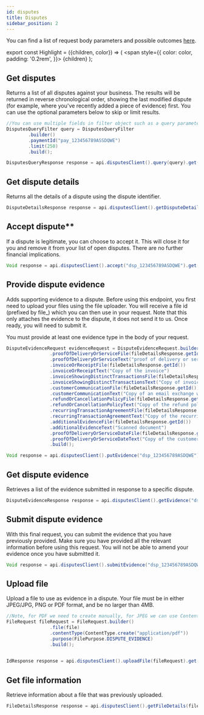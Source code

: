 ```yaml
---
id: disputes
title: Disputes
sidebar_position: 2
---
```


You can find a list of request body parameters and possible outcomes [here](https://api-reference.checkout.com/#tag/Disputes).

export const Highlight = ({children, color}) => (
<span
style={{
color: color,
padding: '0.2rem',
}}>
{children}
</span>
);

## Get disputes

Returns a list of all disputes against your business. The results will be returned in reverse chronological order, showing the last modified dispute (for example, where you've recently added a piece of evidence) first. You can use the optional parameters below to skip or limit results.

```java
//You can use multiple fields in filter object such as a query parameter request
DisputesQueryFilter query = DisputesQueryFilter
        .builder()
        .paymentId("pay_123456789ASSDQWE")
        .limit(250)
        .build();

DisputesQueryResponse response = api.disputesClient().query(query).get();
```

## Get dispute details

Returns all the details of a dispute using the dispute identifier.

```java
DisputeDetailsResponse response = api.disputesClient().getDisputeDetails("dsp_123456789ASDQWE").get();
```


## Accept dispute**

If a dispute is legitimate, you can choose to accept it. This will close it for you and remove it from your list of open disputes. There are no further financial implications.

```java
Void response = api.disputesClient().accept("dsp_123456789ASDQWE").get();
```

## Provide dispute evidence

Adds supporting evidence to a dispute. Before using this endpoint, you first need to upload your files using the file uploader. You will receive a file id (prefixed by file_) which you can then use in your request. Note that this only attaches the evidence to the dispute, it does not send it to us. Once ready, you will need to submit it.

You must provide at least one evidence type in the body of your request.

```java
DisputeEvidenceRequest evidenceRequest = DisputeEvidenceRequest.builder()
                .proofOfDeliveryOrServiceFile(fileDetailsResponse.getId())
                .proofOfDeliveryOrServiceText("proof of delivery or service text")
                .invoiceOrReceiptFile(fileDetailsResponse.getId())
                .invoiceOrReceiptText("Copy of the invoice")
                .invoiceShowingDistinctTransactionsFile(fileDetailsResponse.getId())
                .invoiceShowingDistinctTransactionsText("Copy of invoice #1244 showing two transactions")
                .customerCommunicationFile(fileDetailsResponse.getId())
                .customerCommunicationText("Copy of an email exchange with the cardholder")
                .refundOrCancellationPolicyFile(fileDetailsResponse.getId())
                .refundOrCancellationPolicyText("Copy of the refund policy")
                .recurringTransactionAgreementFile(fileDetailsResponse.getId())
                .recurringTransactionAgreementText("Copy of the recurring transaction agreement")
                .additionalEvidenceFile(fileDetailsResponse.getId())
                .additionalEvidenceText("Scanned document")
                .proofOfDeliveryOrServiceDateFile(fileDetailsResponse.getId())
                .proofOfDeliveryOrServiceDateText("Copy of the customer receipt showing the merchandise was delivered on 2018-12-20")
                .build();

Void response = api.disputesClient().putEvidence("dsp_123456789ASDQWE").get();
```

## Get dispute evidence

Retrieves a list of the evidence submitted in response to a specific dispute.

```java
DisputeEvidenceResponse response = api.disputesClient().getEvidence("dsp_123456789ASDQWE").get();
```

## Submit dispute evidence

With this final request, you can submit the evidence that you have previously provided. Make sure you have provided all the relevant information before using this request. You will not be able to amend your evidence once you have submitted it.

```java
Void response = api.disputesClient().submitEvidence("dsp_123456789ASDQWE").get();
```

## Upload file

Upload a file to use as evidence in a dispute. Your file must be in either JPEG/JPG, PNG or PDF format, and be no larger than 4MB.

```java
//Note, for PDF we need to create manually, for JPEG we can use ContentType.IMAGE_JPEG
FileRequest fileRequest = FileRequest.builder()
                .file(file)
                .contentType(ContentType.create("application/pdf"))
                .purpose(FilePurpose.DISPUTE_EVIDENCE)
                .build();
        

IdResponse response = api.disputesClient().uploadFile(fileRequest).get();
```

## Get file information

Retrieve information about a file that was previously uploaded.

```java
FileDetailsResponse response = api.disputesClient().getFileDetails(fileRequest).get();
```

